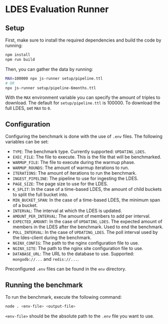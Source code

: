 # LDES Evaluation Runner

## Setup

First, make sure to install the required dependencies and build the code by running:

```bash
npm install
npm run build
```

Then, you can gather the data by running:

```bash
MAX=100000 npx js-runner setup/pipeline.ttl
# OR
npx js-runner setup/pipeline-6months.ttl
```

With the `MAX` environment variable you can specify the amount of triples to download. The default for `setup/pipeline.ttl` is 100000.
To download the full LDES, set `MAX` to `0`.


## Configuration

Configuring the benchmark is done with the use of `.env` files.
The following variables can be set:

- `TYPE`: The benchmark type. Currently supported: `UPDATING_LDES`.
- `EXEC_FILE`: The file to execute. This is the file that will be benchmarked.
- `WARMUP_FILE`: The file to execute during the warmup phase.
- `WARMUP_ROUNDS`: The amount of warmup iterations to run.
- `ITERATIONS`: The amount of iterations to run the benchmark.
- `INGEST_PIPELINE`: The pipeline to use for ingesting the LDES.
- `PAGE_SIZE`: The page size to use for the LDES.
- `K_SPLIT`: In the case of a time-based LDES, the amount of child buckets to split the full bucket into.
- `MIN_BUCKET_SPAN`: In the case of a time-based LDES, the minimum span of a bucket.
- `INTERVAL`: The interval at which the LDES is updated.
- `AMOUNT_PER_INTERVAL`: The amount of members to add per interval.
- `EXPECTED_AMOUNT`: In the case of `UPDATING_LDES`. The expected amount of members in the LDES after the benchmark.
  Used to end the benchmark.
- `POLL_INTERVAL`: In the case of `UPDATING_LDES`. The poll interval used by the ldes-client during the benchmark.
- `NGINX_CONFIG`: The path to the nginx configuration file to use.
- `NGINX_SITE`: The path to the nginx site configuration file to use.
- `DATABASE_URL`: The URL to the database to use. Supported: `mongodb://...` and `redis://...`.

Preconfigured `.env` files can be found in the `env` directory.


## Running the benchmark

To run the benchmark, execute the following command:

```bash
node . <env-file> <output-file>
```

`<env-file>` should be the absolute path to the `.env` file you want to use.
